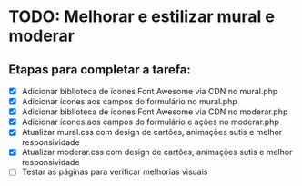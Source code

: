# TODO: Melhorar e estilizar mural e moderar

## Etapas para completar a tarefa:

- [x] Adicionar biblioteca de ícones Font Awesome via CDN no mural.php
- [x] Adicionar ícones aos campos do formulário no mural.php
- [x] Adicionar biblioteca de ícones Font Awesome via CDN no moderar.php
- [x] Adicionar ícones aos campos do formulário e ações no moderar.php
- [x] Atualizar mural.css com design de cartões, animações sutis e melhor responsividade
- [x] Atualizar moderar.css com design de cartões, animações sutis e melhor responsividade
- [ ] Testar as páginas para verificar melhorias visuais
